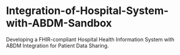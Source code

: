 # Integration-of-Hospital-System-with-ABDM-Sandbox
Developing a FHIR-compliant Hospital Health Information System with ABDM Integration for Patient Data Sharing.
